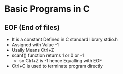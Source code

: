 # Basic Programs in C
## EOF (End of files)
- It is a constant Defined in C standard library stdio.h
- Assigned with Value -1
- Usally Means Ctrl+Z
- scanf() function returns 1 or 0 or -1
    - so Ctrl+Z is -1 hence Equalling with EOF
- Ctrl+C is used to terminate program directly
